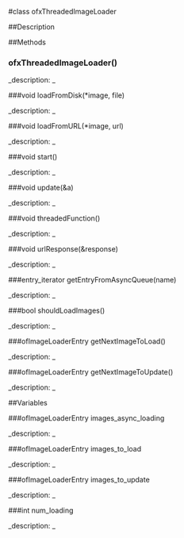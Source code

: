 #class ofxThreadedImageLoader


##Description












##Methods



### ofxThreadedImageLoader()

<!--
_syntax: ofxThreadedImageLoader()_
_name: ofxThreadedImageLoader_
_returns: _
_returns_description: _
_parameters: _
_access: public_
_version_started: 007_
_version_deprecated: _
_summary: _
_constant: False_
_static: no_
_visible: True_
_advanced: False_
-->

_description: _














<!----------------------------------------------------------------------------->

###void loadFromDisk(*image, file)

<!--
_syntax: loadFromDisk(*image, file)_
_name: loadFromDisk_
_returns: void_
_returns_description: _
_parameters: ofImage *image, string file_
_access: public_
_version_started: 007_
_version_deprecated: _
_summary: _
_constant: False_
_static: no_
_visible: True_
_advanced: False_
-->

_description: _














<!----------------------------------------------------------------------------->

###void loadFromURL(*image, url)

<!--
_syntax: loadFromURL(*image, url)_
_name: loadFromURL_
_returns: void_
_returns_description: _
_parameters: ofImage *image, string url_
_access: public_
_version_started: 007_
_version_deprecated: _
_summary: _
_constant: False_
_static: no_
_visible: True_
_advanced: False_
-->

_description: _














<!----------------------------------------------------------------------------->

###void start()

<!--
_syntax: start()_
_name: start_
_returns: void_
_returns_description: _
_parameters: _
_access: public_
_version_started: 007_
_version_deprecated: _
_summary: _
_constant: False_
_static: no_
_visible: True_
_advanced: False_
-->

_description: _














<!----------------------------------------------------------------------------->

###void update(&a)

<!--
_syntax: update(&a)_
_name: update_
_returns: void_
_returns_description: _
_parameters: ofEventArgs &a_
_access: public_
_version_started: 007_
_version_deprecated: _
_summary: _
_constant: False_
_static: no_
_visible: True_
_advanced: False_
-->

_description: _














<!----------------------------------------------------------------------------->

###void threadedFunction()

<!--
_syntax: threadedFunction()_
_name: threadedFunction_
_returns: void_
_returns_description: _
_parameters: _
_access: public_
_version_started: 007_
_version_deprecated: _
_summary: _
_constant: False_
_static: no_
_visible: True_
_advanced: False_
-->

_description: _














<!----------------------------------------------------------------------------->

###void urlResponse(&response)

<!--
_syntax: urlResponse(&response)_
_name: urlResponse_
_returns: void_
_returns_description: _
_parameters: ofHttpResponse &response_
_access: public_
_version_started: 007_
_version_deprecated: _
_summary: _
_constant: False_
_static: no_
_visible: True_
_advanced: False_
-->

_description: _














<!----------------------------------------------------------------------------->

###entry_iterator getEntryFromAsyncQueue(name)

<!--
_syntax: getEntryFromAsyncQueue(name)_
_name: getEntryFromAsyncQueue_
_returns: entry_iterator_
_returns_description: _
_parameters: string name_
_access: public_
_version_started: 007_
_version_deprecated: _
_summary: _
_constant: False_
_static: no_
_visible: True_
_advanced: False_
-->

_description: _














<!----------------------------------------------------------------------------->

###bool shouldLoadImages()

<!--
_syntax: shouldLoadImages()_
_name: shouldLoadImages_
_returns: bool_
_returns_description: _
_parameters: _
_access: private_
_version_started: 007_
_version_deprecated: _
_summary: _
_constant: False_
_static: no_
_visible: True_
_advanced: False_
-->

_description: _














<!----------------------------------------------------------------------------->

###ofImageLoaderEntry getNextImageToLoad()

<!--
_syntax: getNextImageToLoad()_
_name: getNextImageToLoad_
_returns: ofImageLoaderEntry_
_returns_description: _
_parameters: _
_access: private_
_version_started: 007_
_version_deprecated: _
_summary: _
_constant: False_
_static: no_
_visible: True_
_advanced: False_
-->

_description: _














<!----------------------------------------------------------------------------->

###ofImageLoaderEntry getNextImageToUpdate()

<!--
_syntax: getNextImageToUpdate()_
_name: getNextImageToUpdate_
_returns: ofImageLoaderEntry_
_returns_description: _
_parameters: _
_access: private_
_version_started: 007_
_version_deprecated: _
_summary: _
_constant: False_
_static: no_
_visible: True_
_advanced: False_
-->

_description: _














<!----------------------------------------------------------------------------->

##Variables



###ofImageLoaderEntry images_async_loading

<!--
_name: images_async_loading_
_type: ofImageLoaderEntry_
_access: public_
_version_started: 007_
_version_deprecated: _
_summary: _
_visible: True_
_constant: True_
_advanced: False_
-->

_description: _














<!----------------------------------------------------------------------------->

###ofImageLoaderEntry images_to_load

<!--
_name: images_to_load_
_type: ofImageLoaderEntry_
_access: public_
_version_started: 007_
_version_deprecated: _
_summary: _
_visible: True_
_constant: True_
_advanced: False_
-->

_description: _














<!----------------------------------------------------------------------------->

###ofImageLoaderEntry images_to_update

<!--
_name: images_to_update_
_type: ofImageLoaderEntry_
_access: public_
_version_started: 007_
_version_deprecated: _
_summary: _
_visible: True_
_constant: True_
_advanced: False_
-->

_description: _














<!----------------------------------------------------------------------------->

###int num_loading

<!--
_name: num_loading_
_type: int_
_access: private_
_version_started: 007_
_version_deprecated: _
_summary: _
_visible: True_
_constant: True_
_advanced: False_
-->

_description: _














<!----------------------------------------------------------------------------->

